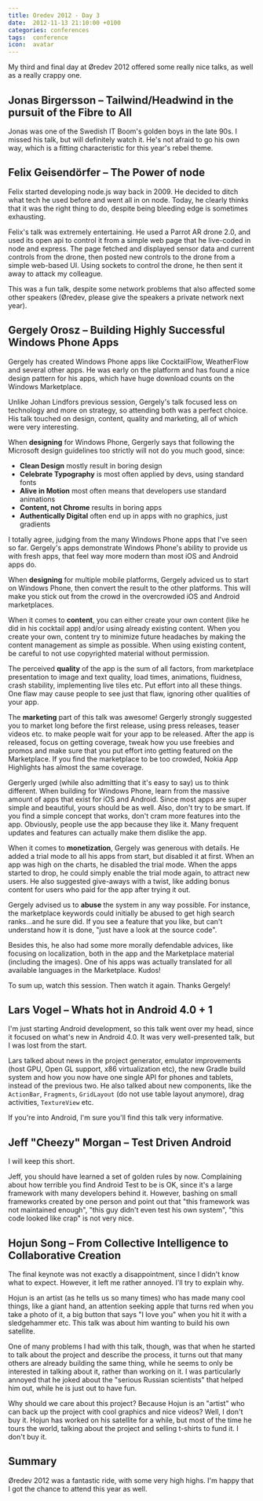 ```yaml
---
title: Oredev 2012 - Day 3
date:  2012-11-13 21:10:00 +0100
categories: conferences 
tags:  conference
icon:  avatar
---
```


My third and final day at Øredev 2012 offered some really nice talks, as well as
a really crappy one.


## Jonas Birgersson – Tailwind/Headwind in the pursuit of the Fibre to All

Jonas was one of the Swedish IT Boom's golden boys in the late 90s. I missed his
talk, but will definitely watch it. He's not afraid to go his own way, which is
a fitting characteristic for this year's rebel theme.


## Felix Geisendörfer – The Power of node

Felix started developing node.js way back in 2009. He decided to ditch what tech
he used before and went all in on node. Today, he clearly thinks that it was the
right thing to do, despite being bleeding edge is sometimes exhausting.

Felix's talk was extremely entertaining. He used a Parrot AR drone 2.0, and used
its open api to control it from a simple web page that he live-coded in node and
express. The page fetched and displayed sensor data and current controls from the
drone, then posted new controls to the drone from a simple web-based UI. Using 
sockets to control the drone, he then sent it away to attack my colleague.

This was a fun talk, despite some network problems that also affected some other
speakers (Øredev, please give the speakers a private network next year).


## Gergely Orosz – Building Highly Successful Windows Phone Apps

Gergely has created Windows Phone apps like CocktailFlow, WeatherFlow and several
other apps. He was early on the platform and has found a nice design pattern for
his apps, which have huge download counts on the Windows Marketplace.

Unlike Johan Lindfors previous session, Gergely's talk focused less on technology
and more on strategy, so attending both was a perfect choice. His talk touched on
design, content, quality and marketing, all of which were very interesting.

When **designing** for Windows Phone, Gergerly says that following the Microsoft
design guidelines too strictly will not do you much good, since:

* **Clean Design** mostly result in boring design
* **Celebrate Typography** is most often applied by devs, using standard fonts
* **Alive in Motion** most often means that developers use standard animations
* **Content, not Chrome** results in boring apps
* **Authentically Digital** often end up in apps with no graphics, just gradients

I totally agree, judging from the many Windows Phone apps that I've seen so far.
Gergely's apps demonstrate Windows Phone's ability to provide us with fresh apps,
that feel way more modern than most iOS and Android apps do.

When **designing** for multiple mobile platforms, Gergely adviced us to start on
Windows Phone, then convert the result to the other platforms. This will make you
stick out from the crowd in the overcrowded iOS and Android marketplaces.

When it comes to **content**, you can either create your own content (like he did
in his cocktail app) and/or using already existing content. When you create your
own, content try to minimize future headaches by making the content management as
simple as possible. When using existing content, be careful to not use copyrighted
material without permission.

The perceived **quality** of the app is the sum of all factors, from marketplace
presentation to image and text quality, load times, animations, fluidness, crash
stability, implementing live tiles etc. Put effort into all these things. One
flaw may cause people to see just that flaw, ignoring other qualities of your app.

The **marketing** part of this talk was awesome! Gergerly strongly suggested you
to market long before the first release, using press releases, teaser videos etc.
to make people wait for your app to be released. After the app is released, focus
on getting coverage, tweak how you use freebies and promos and make sure that you
put effort into getting featured on the Marketplace. If you find the marketplace
to be too crowded, Nokia App Highlights has almost the same coverage.

Gergerly urged (while also admitting that it's easy to say) us to think different.
When building for Windows Phone, learn from the massive amount of apps that exist
for iOS and Android. Since most apps are super simple and beautiful, yours should
be as well. Also, don't try to be smart. If you find a simple concept that works,
don't cram more features into the app. Obviously, people use the app because they
like it. Many frequent updates and features can actually make them dislike the app.

When it comes to **monetization**, Gergely was generous with details. He added a
trial mode to all his apps from start, but disabled it at first. When an app was
high on the charts, he disabled the trial mode. When the apps started to drop, he
could simply enable the trial mode again, to attract new users. He also suggested
give-aways with a twist, like adding bonus content for users who paid for the app
after trying it out.

Gergely advised us to **abuse** the system in any way possible. For instance, the
marketplace keywords could initially be abused to get high search ranks...and he
sure did. If you see a feature that you like, but can't understand how it is done,
"just have a look at the source code".

Besides this, he also had some more morally defendable advices, like focusing on
localization, both in the app and the Marketplace material (including the images).
One of his apps was actually translated for all available languages in the
 Marketplace. Kudos!

To sum up, watch this session. Then watch it again. Thanks Gergely!


## Lars Vogel – Whats hot in Android 4.0 + 1

I'm just starting Android development, so this talk went over my head, since it
focused on what's new in Android 4.0. It was very well-presented talk, but I was
lost from the start.

Lars talked about news in the project generator, emulator improvements (host GPU, 
Open GL support, x86 virtualization etc), the new Gradle build system and how
you now have one single API for phones and tablets, instead of the previous two.
He also talked about new components, like the `ActionBar`, `Fragments`, `GridLayout`
(do not use table layout anymore), drag activities, `TextureView` etc.

If you're into Android, I'm sure you'll find this talk very informative.


## Jeff "Cheezy" Morgan – Test Driven Android

I will keep this short.

Jeff, you should have learned a set of golden rules by now. Complaining about how 
terrible you find Android Test to be is OK, since it's a large framework with many
developers behind it. However, bashing on small frameworks created by one person 
and point out that "this framework was not maintained enough", "this guy didn't 
even test his own system", "this code looked like crap" is not very nice.


## Hojun Song – From Collective Intelligence to Collaborative Creation

The final keynote was not exactly a disappointment, since I didn't know what to
expect. However, it left me rather annoyed. I'll try to explain why.

Hojun is an artist (as he tells us so many times) who has made many cool things,
like a giant hand, an attention seeking apple that turns red when you take a photo
of it, a big button that says "I love you" when you hit it with a sledgehammer etc.
This talk was about him wanting to build his own satellite. 

One of many problems I had with this talk, though, was that when he started to talk 
about the project and describe the process, it turns out that many others are already 
building the same thing, while he seems to only be interested in talking about it, 
rather than working on it. I was particularly annoyed that he joked about the "serious 
Russian scientists" that helped him out, while he is just out to have fun.

Why should we care about this project? Because Hojun is an "artist" who can back up 
the project with cool graphics and nice videos? Well, I don't buy it. Hojun has worked
 on his satellite for a while, but most of the time he tours the world, talking about
  the project and selling t-shirts to fund it. I don't buy it.


## Summary

Øredev 2012 was a fantastic ride, with some very high highs. I'm happy that I got
the chance to attend this year as well.